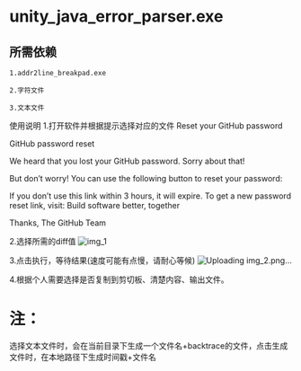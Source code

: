 # unity_java_error_parser.exe

## 所需依赖
~~~
1.addr2line_breakpad.exe
~~~
~~~
2.字符文件
~~~
~~~ 
3.文本文件 
~~~
使用说明
1.打开软件并根据提示选择对应的文件
Reset your GitHub password
 
GitHub password reset
 
We heard that you lost your GitHub password. Sorry about that!

But don’t worry! You can use the following button to reset your password:

 
If you don’t use this link within 3 hours, it will expire. To get a new password reset link, visit: Build software better, together

Thanks,
The GitHub Team

2.选择所需的diff值
![img_1](https://github.com/29376561278/unity_java_error_passer/assets/148860064/c0983c33-ab02-4de1-96be-b95d5723c6d2)

3.点击执行，等待结果(速度可能有点慢，请耐心等候)
![Uploading img_2.png…]()

4.根据个人需要选择是否复制到剪切板、清楚内容、输出文件。
# 注：
选择文本文件时，会在当前目录下生成一个文件名+backtrace的文件，点击生成文件时，在本地路径下生成时间戳+文件名

